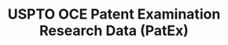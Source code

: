 ---
bigquery: https://console.cloud.google.com/bigquery?p=patents-public-data&d=uspto_oce_pair&page=dataset
citation: 'Graham, S. Marco, A., and Miller, A. (2015). “The USPTO Patent Examination
  Research Dataset: A Window on the Process of Patent Examination.”'
contributors: Graham, S. Marco, A., Miller, A.
cost: None
description: The latest version of PatEx (referred to below as the 2020 release) contains
  detailed information on nearly 11.9 million publicly-viewable provisional and non-provisional
  patent applications to the USPTO and over 4.6 million Patent Cooperation Treaty
  (PCT) applications. It is based on data that OCE downloaded from the Patent Examination
  Data System (PEDS) in April, 2021. The PEDS data are sourced from Public PAIR. The
  first time that OCE used PEDS as the basis of PatEx was for the 2019 release. We
  took the PEDS data and organized it into the familiar PatEx data files, which are
  based on the organization of the Public PAIR portal. The data files include information
  on each application’s characteristics, prosecution history, continuation history,
  claims of foreign priority, patent term adjustment history, publication history,
  and correspondence address information.
documentation: 'For the 2019 and later releases, new technical documentation is available
  https://www.uspto.gov/sites/default/files/documents/PatEx-2019-Technical-Doc.pdf


  A document describing the 2014-2017 data sets is available and can be cited as:
  Graham, Stuart J.H. and Marco, Alan C. and Miller, Richard, The USPTO Patent Examination
  Research Dataset: A Window on the Process of Patent Examination (November 30, 2015).
  Available at SSRN: https://ssrn.com/abstract=2702637.'
last_edit: Mon, 04 Apr 2022 19:06:22 GMT
location: https://www.uspto.gov/ip-policy/economic-research/research-datasets/patent-examination-research-dataset-public-pair
maintained_by: EconomicsData@uspto.gov
related_publications: https://ssrn.com/abstract=29956744, https://ssrn.com/abstract=2702637
schema_fields: '[''earliest_pgpub_number'', ''examiner_id'', ''aia_first_to_file'',
  ''parent_country'', ''inventor_country_code'', ''inventor_address_type'', ''examiner_name_last'',
  ''appl_status_code'', ''parent_country_code'', ''abandon_date'', ''status_code'',
  ''file_location_date'', ''confirm_number'', ''correspondence_country_name'', ''inventor_country_name'',
  ''examiner_art_unit'', ''event_code'', ''uspc_class'', ''event_description'', ''inventor_name_middle'',
  ''correspondence_city'', ''correspondence_country_code'', ''correspondence_name_line_2'',
  ''application_type'', ''correspondence_region_code'', ''invention_subject_matter'',
  ''appl_status_date'', ''parent_application_number'', ''examiner_name_middle'', ''application_number'',
  ''wipo_pub_number'', ''uspc_subclass'', ''inventor_name_last'', ''small_entity_indicator'',
  ''patent_number'', ''continuation_type'', ''foreign_parent_date'', ''wipo_pub_date'',
  ''file_location'', ''inventor_name_first'', ''status_description'', ''application_number_pair'',
  ''filing_date'', ''inventor_region_code'', ''correspondence_region_name'', ''examiner_name_first'',
  ''foreign_parent_id'', ''child_application_number'', ''correspondence_name_line_1'',
  ''sequence_number'', ''patent_issue_date'', ''correspondence_postal_code'', ''atty_docket_number'',
  ''recorded_date'', ''disposal_type'', ''invention_title'', ''correspondence_street_line_1'',
  ''correspondence_street_line_2'', ''child_filing_date'', ''parent_filing_date'',
  ''customer_number'', ''earliest_pgpub_date'', ''inventor_rank'']'
shortname: patex
tags:
- patents
- legal
- history
terms_of_use: 'USPTO’s online databases are not designed or intended to be a source
  for bulk downloads of USPTO data when accessed through the website’s interfaces.
  Individuals, companies, IP addresses, or blocks of IP addresses who, in effect,
  deny or decrease service by generating unusually high numbers of database accesses
  (searches, pages, or hits), whether generated manually or in an automated fashion,
  may be denied access to USPTO servers without notice.


  Bulk data products may be separately obtained from the USPTO, either for free or
  at the cost of dissemination. For details, see information on Electronic Bulk Data
  Products: https://www.uspto.gov/learning-and-resources/electronic-bulk-data-products'
title: USPTO OCE Patent Examination Research Data (PatEx)
uuid: 4342caa7-23af-420c-b2f6-6088f133df6a
---